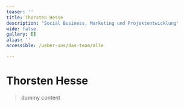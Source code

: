 ```yaml
---
teaser: ''
title: Thorsten Hesse
description: 'Social Business, Marketing und Projektentwicklung'
wide: false
gallery: []
alias: ''
accessible: /ueber-uns/das-team/alle

---
```

# Thorsten Hesse

> dummy content

